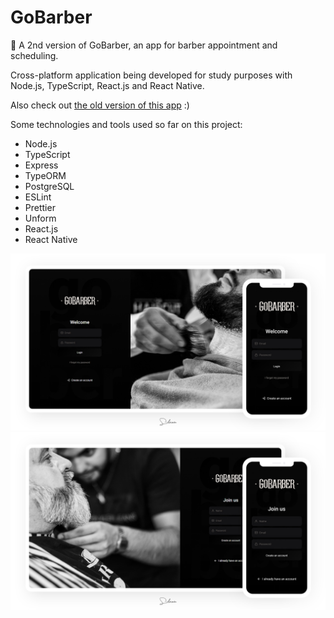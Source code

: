 # GoBarber
:date: A 2nd version of GoBarber, an app for barber appointment and scheduling.

Cross-platform application being developed for study purposes with Node.js, TypeScript, React.js and React Native.

Also check out [the old version of this app](https://github.com/silviow/gobarber) :)

Some technologies and tools used so far on this project:

- Node.js
- TypeScript
- Express
- TypeORM
- PostgreSQL
- ESLint
- Prettier
- Unform
- React.js
- React Native

![Login demo](login_demo.jpg)
![Register demo](register_demo.jpg)
